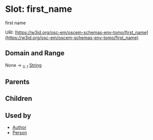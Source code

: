 
# Slot: first_name

first name

URI: [https://w3id.org/osc-em/oscem-schemas-env-tomo/first_name](https://w3id.org/osc-em/oscem-schemas-env-tomo/first_name)


## Domain and Range

None &#8594;  <sub>0..1</sub> [String](types/String.md)

## Parents


## Children


## Used by

 * [Author](Author.md)
 * [Person](Person.md)

